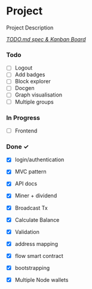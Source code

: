# Project

Project Description

<em>[TODO.md spec & Kanban Board](https://bit.ly/3fCwKfM)</em>

### Todo

- [ ] Logout  
- [ ] Add badges  
- [ ] Block explorer  
- [ ] Docgen  
- [ ] Graph visualisation  
- [ ] Multiple groups  

### In Progress

- [ ] Frontend  

### Done ✓

- [x] login/authentication  
- [x] MVC pattern  
- [x] API docs  
- [x] Miner + dividend  
- [x] Broadcast Tx  
- [x] Calculate Balance  
- [x] Validation  
- [x] address mapping  
- [x] flow smart contract  
- [x] bootstrapping  
- [x] Multiple Node wallets  

